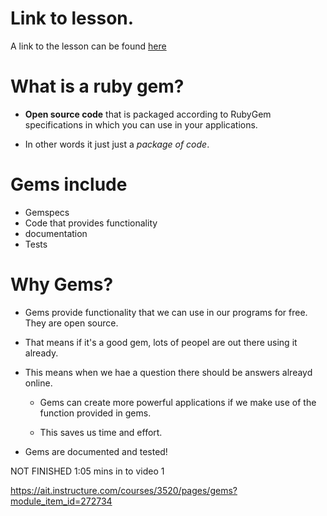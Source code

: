# Link to lesson.

A link to the lesson can be found [here](https://ait.instructure.com/courses/3520/pages/gems?module_item_id=272734)


# What is a ruby gem?

- **Open source code** that is packaged according to RubyGem specifications in which you can use in your applications. 

- In other words it just just a *package of code*.

# Gems include

- Gemspecs
- Code that provides functionality
- documentation
- Tests

# Why Gems?

- Gems provide functionality that we can use in our programs for free. They are open source. 

- That means if it's a good gem, lots of peopel are out there using it already.

- This means when we hae a question there should be answers alreayd online.

  - Gems can create more powerful applications if we make use of the function provided in gems.

  - This saves us time and effort.

- Gems are documented and tested!


NOT FINISHED 1:05 mins in to video 1

https://ait.instructure.com/courses/3520/pages/gems?module_item_id=272734